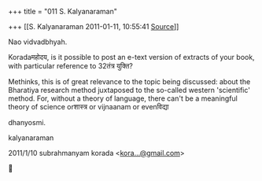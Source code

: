 +++
title = "011 S. Kalyanaraman"

+++
[[S. Kalyanaraman	2011-01-11, 10:55:41 [Source](https://groups.google.com/g/bvparishat/c/QqnLmPZFyqk)]]



Nao vidvadbhyah.

  

Koradaमहोदय, is it possible to post an e-text version of extracts of your book, with particular reference to 32तंत्र युक्ति?

  

Methinks, this is of great relevance to the topic being discussed: about the Bharatiya research method juxtaposed to the so-called western 'scientific' method. For, without a theory of language, there can't be a meaningful theory of science orशास्त्र or vijnaanam or evenविद्या

  

dhanyosmi.

  

kalyanaraman  
  
  

2011/1/10 subrahmanyam korada \<[kora...@gmail.com]()\>



